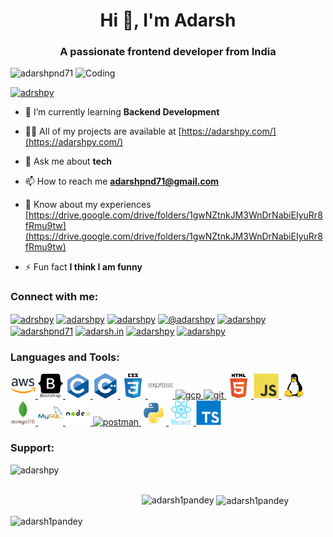 <h1 align="center">Hi 👋, I'm Adarsh</h1>
<h3 align="center">A passionate frontend developer from India</h3>
<img align="right" alt="Coding" width="400" src="https://cdn.dribbble.com/users/1162077/screenshots/3848914/programmer.gif">

<p align="left"> <img src="https://komarev.com/ghpvc/?username=adarshpnd71&label=Profile%20views&color=0e75b6&style=flat" alt="adarshpnd71" /> </p>

<p align="left"> <a href="https://twitter.com/adrshpy" target="blank"><img src="https://img.shields.io/twitter/follow/adrshpy?logo=twitter&style=for-the-badge" alt="adrshpy" /></a> </p>

- 🌱 I’m currently learning **Backend Development**

- 👨‍💻 All of my projects are available at [https://adarshpy.com/](https://adarshpy.com/)

- 💬 Ask me about **tech**

- 📫 How to reach me **adarshpnd71@gmail.com**

- 📄 Know about my experiences [https://drive.google.com/drive/folders/1gwNZtnkJM3WnDrNabiEIyuRr8fRmu9tw](https://drive.google.com/drive/folders/1gwNZtnkJM3WnDrNabiEIyuRr8fRmu9tw)

- ⚡ Fun fact **I think I am funny**

<h3 align="left">Connect with me:</h3>
<p align="left">
<a href="https://twitter.com/adrshpy" target="blank"><img align="center" src="https://raw.githubusercontent.com/rahuldkjain/github-profile-readme-generator/master/src/images/icons/Social/twitter.svg" alt="adrshpy" height="30" width="40" /></a>
<a href="https://linkedin.com/in/adarshpy" target="blank"><img align="center" src="https://raw.githubusercontent.com/rahuldkjain/github-profile-readme-generator/master/src/images/icons/Social/linked-in-alt.svg" alt="adarshpy" height="30" width="40" /></a>
<a href="https://instagram.com/adarshpy" target="blank"><img align="center" src="https://raw.githubusercontent.com/rahuldkjain/github-profile-readme-generator/master/src/images/icons/Social/instagram.svg" alt="adarshpy" height="30" width="40" /></a>
<a href="https://medium.com/@adarshpy" target="blank"><img align="center" src="https://raw.githubusercontent.com/rahuldkjain/github-profile-readme-generator/master/src/images/icons/Social/medium.svg" alt="@adarshpy" height="30" width="40" /></a>
<a href="https://www.youtube.com/c/adarshpy" target="blank"><img align="center" src="https://raw.githubusercontent.com/rahuldkjain/github-profile-readme-generator/master/src/images/icons/Social/youtube.svg" alt="adarshpy" height="30" width="40" /></a>
<a href="https://www.codechef.com/users/adarshpnd71" target="blank"><img align="center" src="https://cdn.jsdelivr.net/npm/simple-icons@3.1.0/icons/codechef.svg" alt="adarshpnd71" height="30" width="40" /></a>
<a href="https://codeforces.com/profile/adarsh.in" target="blank"><img align="center" src="https://raw.githubusercontent.com/rahuldkjain/github-profile-readme-generator/master/src/images/icons/Social/codeforces.svg" alt="adarsh.in" height="30" width="40" /></a>
<a href="https://www.leetcode.com/adarshpy" target="blank"><img align="center" src="https://raw.githubusercontent.com/rahuldkjain/github-profile-readme-generator/master/src/images/icons/Social/leet-code.svg" alt="adarshpy" height="30" width="40" /></a>
<a href="https://auth.geeksforgeeks.org/user/adarshpy" target="blank"><img align="center" src="https://raw.githubusercontent.com/rahuldkjain/github-profile-readme-generator/master/src/images/icons/Social/geeks-for-geeks.svg" alt="adarshpy" height="30" width="40" /></a>
</p>

<h3 align="left">Languages and Tools:</h3>
<p align="left"> <a href="https://aws.amazon.com" target="_blank" rel="noreferrer"> <img src="https://raw.githubusercontent.com/devicons/devicon/master/icons/amazonwebservices/amazonwebservices-original-wordmark.svg" alt="aws" width="40" height="40"/> </a> <a href="https://getbootstrap.com" target="_blank" rel="noreferrer"> <img src="https://raw.githubusercontent.com/devicons/devicon/master/icons/bootstrap/bootstrap-plain-wordmark.svg" alt="bootstrap" width="40" height="40"/> </a> <a href="https://www.cprogramming.com/" target="_blank" rel="noreferrer"> <img src="https://raw.githubusercontent.com/devicons/devicon/master/icons/c/c-original.svg" alt="c" width="40" height="40"/> </a> <a href="https://www.w3schools.com/cpp/" target="_blank" rel="noreferrer"> <img src="https://raw.githubusercontent.com/devicons/devicon/master/icons/cplusplus/cplusplus-original.svg" alt="cplusplus" width="40" height="40"/> </a> <a href="https://www.w3schools.com/css/" target="_blank" rel="noreferrer"> <img src="https://raw.githubusercontent.com/devicons/devicon/master/icons/css3/css3-original-wordmark.svg" alt="css3" width="40" height="40"/> </a> <a href="https://expressjs.com" target="_blank" rel="noreferrer"> <img src="https://raw.githubusercontent.com/devicons/devicon/master/icons/express/express-original-wordmark.svg" alt="express" width="40" height="40"/> </a> <a href="https://cloud.google.com" target="_blank" rel="noreferrer"> <img src="https://www.vectorlogo.zone/logos/google_cloud/google_cloud-icon.svg" alt="gcp" width="40" height="40"/> </a> <a href="https://git-scm.com/" target="_blank" rel="noreferrer"> <img src="https://www.vectorlogo.zone/logos/git-scm/git-scm-icon.svg" alt="git" width="40" height="40"/> </a> <a href="https://www.w3.org/html/" target="_blank" rel="noreferrer"> <img src="https://raw.githubusercontent.com/devicons/devicon/master/icons/html5/html5-original-wordmark.svg" alt="html5" width="40" height="40"/> </a> <a href="https://developer.mozilla.org/en-US/docs/Web/JavaScript" target="_blank" rel="noreferrer"> <img src="https://raw.githubusercontent.com/devicons/devicon/master/icons/javascript/javascript-original.svg" alt="javascript" width="40" height="40"/> </a> <a href="https://www.linux.org/" target="_blank" rel="noreferrer"> <img src="https://raw.githubusercontent.com/devicons/devicon/master/icons/linux/linux-original.svg" alt="linux" width="40" height="40"/> </a> <a href="https://www.mongodb.com/" target="_blank" rel="noreferrer"> <img src="https://raw.githubusercontent.com/devicons/devicon/master/icons/mongodb/mongodb-original-wordmark.svg" alt="mongodb" width="40" height="40"/> </a> <a href="https://www.mysql.com/" target="_blank" rel="noreferrer"> <img src="https://raw.githubusercontent.com/devicons/devicon/master/icons/mysql/mysql-original-wordmark.svg" alt="mysql" width="40" height="40"/> </a> <a href="https://nodejs.org" target="_blank" rel="noreferrer"> <img src="https://raw.githubusercontent.com/devicons/devicon/master/icons/nodejs/nodejs-original-wordmark.svg" alt="nodejs" width="40" height="40"/> </a> <a href="https://postman.com" target="_blank" rel="noreferrer"> <img src="https://www.vectorlogo.zone/logos/getpostman/getpostman-icon.svg" alt="postman" width="40" height="40"/> </a> <a href="https://www.python.org" target="_blank" rel="noreferrer"> <img src="https://raw.githubusercontent.com/devicons/devicon/master/icons/python/python-original.svg" alt="python" width="40" height="40"/> </a> <a href="https://reactjs.org/" target="_blank" rel="noreferrer"> <img src="https://raw.githubusercontent.com/devicons/devicon/master/icons/react/react-original-wordmark.svg" alt="react" width="40" height="40"/> </a> <a href="https://www.typescriptlang.org/" target="_blank" rel="noreferrer"> <img src="https://raw.githubusercontent.com/devicons/devicon/master/icons/typescript/typescript-original.svg" alt="typescript" width="40" height="40"/> </a> </p>

<h3 align="left">Support:</h3>
<p><a href="https://www.buymeacoffee.com/adarshpy"> <img align="left" src="https://cdn.buymeacoffee.com/buttons/v2/default-yellow.png" height="50" width="210" alt="adarshpy" /></a></p><br><br>

<p><img align="left" src="https://github-readme-stats.vercel.app/api/top-langs?username=adarsh1pandey&show_icons=true&locale=en&layout=compact" alt="adarsh1pandey" /></p>

<p>&nbsp;<img align="center" src="https://github-readme-stats.vercel.app/api?username=adarsh1pandey&show_icons=true&locale=en" alt="adarsh1pandey" /></p>

<p><img align="center" src="https://github-readme-streak-stats.herokuapp.com/?user=adarsh1pandey&" alt="adarsh1pandey" /></p>

